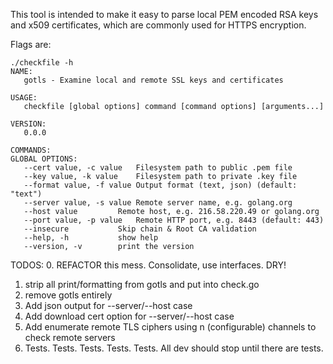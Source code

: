 This tool is intended to make it easy to parse local PEM encoded RSA keys and x509 certificates, which are commonly used for HTTPS encryption.

Flags are:

```
./checkfile -h                      
NAME:
   gotls - Examine local and remote SSL keys and certificates

USAGE:
   checkfile [global options] command [command options] [arguments...]

VERSION:
   0.0.0

COMMANDS:
GLOBAL OPTIONS:
   --cert value, -c value	Filesystem path to public .pem file
   --key value, -k value	Filesystem path to private .key file
   --format value, -f value	Output format (text, json) (default: "text")
   --server value, -s value	Remote server name, e.g. golang.org
   --host value			Remote host, e.g. 216.58.220.49 or golang.org
   --port value, -p value	Remote HTTP port, e.g. 8443 (default: 443)
   --insecure			Skip chain & Root CA validation
   --help, -h			show help
   --version, -v		print the version
```

TODOS:
0. REFACTOR this mess. Consolidate, use interfaces. DRY!
1. strip all print/formatting from gotls and put into check.go
2. remove gotls entirely
3. Add json output for --server/--host case
4. Add download cert option for --server/--host case
5. Add enumerate remote TLS ciphers using n (configurable) channels to check remote servers
6. Tests. Tests. Tests. Tests. Tests. All dev should stop until there are tests.
